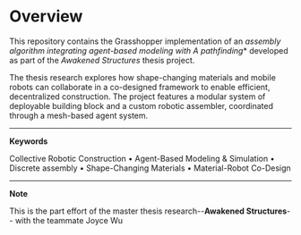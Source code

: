 # Overview

This repository contains the Grasshopper implementation of an **assembly algorithm integrating agent-based modeling with A* pathfinding** developed as part of the *Awakened Structures* thesis project.

The thesis research explores how shape-changing materials and mobile robots can collaborate in a co-designed framework to enable efficient, decentralized construction. The project features a modular system of deployable building block and a custom robotic assembler, coordinated through a mesh-based agent system.

---

**Keywords**

Collective Robotic Construction • Agent-Based Modeling & Simulation • Discrete assembly • Shape-Changing Materials • Material-Robot Co-Design

---

**Note**

This is the part effort of the master thesis research--**Awakened Structures**-- with the teammate Joyce Wu
